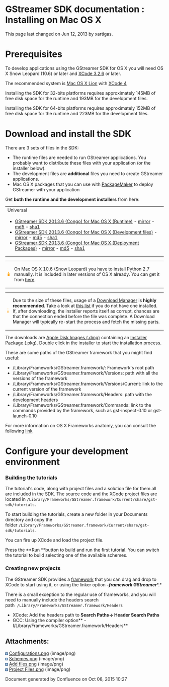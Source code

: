 #  GStreamer SDK documentation : Installing on Mac OS X 

This page last changed on Jun 12, 2013 by xartigas.

# Prerequisites

To develop applications using the GStreamer SDK for OS X you will need
OS X Snow Leopard (10.6) or later and
[XCode 3.2.6](https://developer.apple.com/devcenter/mac/index.action) or
later.

The recommended system is [Mac OS X
Lion](http://www.apple.com/macosx/) with
[XCode 4](https://developer.apple.com/xcode/)

Installing the SDK for 32-bits platforms requires approximately 145MB of
free disk space for the runtime and 193MB for the development files.

Installing the SDK for 64-bits platforms requires approximately 152MB of
free disk space for the runtime and 223MB for the development files.

# Download and install the SDK

There are 3 sets of files in the SDK:

  - The runtime files are needed to run GStreamer applications. You
    probably want to distribute these files with your application (or
    the installer below).
  - The development files are **additional** files you need to create
    GStreamer applications.
  - Mac OS X packages that you can use
    with [PackageMaker](https://developer.apple.com/library/mac/#documentation/DeveloperTools/Conceptual/PackageMakerUserGuide/Introduction/Introduction.html)
    to deploy GStreamer with your application

Get **both the runtime and the development installers** from here:

<table>
<colgroup>
<col width="100%" />
</colgroup>
<tbody>
<tr class="odd">
<td>Universal</td>
</tr>
<tr class="even">
<td><ul>
<li><a href="http://cdn.gstreamer.com/osx/universal/gstreamer-sdk-2013.6-universal.pkg" class="external-link">GStreamer SDK 2013.6 (Congo) for Mac OS X (Runtime)</a> - <a href="http://www.freedesktop.org/software/gstreamer-sdk/data/packages/osx/universal/gstreamer-sdk-2013.6-universal.pkg" class="external-link">mirror</a> - <a href="http://cdn.gstreamer.com/osx/universal/gstreamer-sdk-2013.6-universal.pkg.md5" class="external-link">md5</a> - <a href="http://cdn.gstreamer.com/osx/universal/gstreamer-sdk-2013.6-universal.pkg.sha1" class="external-link">sha1</a></li>
<li><a href="http://cdn.gstreamer.com/osx/universal/gstreamer-sdk-devel-2013.6-universal.pkg" class="external-link">GStreamer SDK 2013.6 (Congo) for Mac OS X (Development files)</a> - <a href="http://www.freedesktop.org/software/gstreamer-sdk/data/packages/osx/universal/gstreamer-sdk-devel-2013.6-universal.pkg" class="external-link">mirror</a> - <a href="http://cdn.gstreamer.com/osx/universal/gstreamer-sdk-devel-2013.6-universal.pkg.md5" class="external-link">md5</a> - <a href="http://cdn.gstreamer.com/osx/universal/gstreamer-sdk-devel-2013.6-universal.pkg.sha1" class="external-link">sha1</a></li>
<li><a href="http://cdn.gstreamer.com/osx/universal/gstreamer-sdk-2013.6-universal-packages.dmg" class="external-link">GStreamer SDK 2013.6 (Congo) for Mac OS X (Deployment Packages)</a> - <a href="http://www.freedesktop.org/software/gstreamer-sdk/data/packages/osx/universal/gstreamer-sdk-2013.6-universal-packages.dmg" class="external-link">mirror</a> - <a href="http://cdn.gstreamer.com/osx/universal/gstreamer-sdk-2013.6-universal-packages.dmg.md5" class="external-link">md5</a> - <a href="http://cdn.gstreamer.com/osx/universal/gstreamer-sdk-2013.6-universal-packages.dmg.sha1" class="external-link">sha1</a></li>
</ul></td>
</tr>
</tbody>
</table>

<table>
<tbody>
<tr class="odd">
<td><img src="images/icons/emoticons/warning.png" width="16" height="16" /></td>
<td><p>On Mac OS X 10.6 (Snow Leopard) you have to install Python 2.7 manually. It is included in later versions of OS X already. You can get it from <a href="http://www.python.org/getit" class="external-link">here</a>.</p></td>
</tr>
</tbody>
</table>

<table>
<tbody>
<tr class="odd">
<td><img src="images/icons/emoticons/warning.png" width="16" height="16" /></td>
<td><p>Due to the size of these files, usage of a <a href="http://en.wikipedia.org/wiki/Download_manager" class="external-link">Download Manager</a> is <strong>highly recommended</strong>. Take a look at <a href="http://en.wikipedia.org/wiki/Comparison_of_download_managers" class="external-link">this list</a> if you do not have one installed. If, after downloading, the installer reports itself as corrupt, chances are that the connection ended before the file was complete. A Download Manager will typically re-start the process and fetch the missing parts.</p></td>
</tr>
</tbody>
</table>

The downloads are [Apple Disk Images
(.dmg)](http://en.wikipedia.org/wiki/Apple_Disk_Image) containing an
[Installer Package
(.pkg)](http://en.wikipedia.org/wiki/Installer_%28Mac_OS_X%29). Double
click in the installer to start the installation process.

These are some paths of the GStreamer framework that you might find
useful:

  - /Library/Frameworks/GStreamer.framework/: Framework's root path 
  - /Library/Frameworks/GStreamer.framework/Versions: path with all the
    versions of the framework
  - /Library/Frameworks/GStreamer.framework/Versions/Current: link to
    the current version of the framework
  - /Library/Frameworks/GStreamer.framework/Headers: path with the
    development headers
  - /Library/Frameworks/GStreamer.framework/Commands: link to the
    commands provided by the framework, such as gst-inspect-0.10 or
    gst-launch-0.10

For more information on OS X Frameworks anatomy, you can consult the
following [link](https://developer.apple.com/library/mac/#documentation/MacOSX/Conceptual/BPFrameworks/Concepts/FrameworkAnatomy.html)

# Configure your development environment

### Building the tutorials

The tutorial's code, along with project files and a solution file for
them all are included in the SDK. The source code and the XCode project
files are located
in `/Library/Frameworks/GStreamer.framework/Current/share/gst-sdk/tutorials.`

To start building the tutorials, create a new folder in your Documents
directory and copy the
folder `/Library/Frameworks/GStreamer.framework/Current/share/gst-sdk/tutorials`.

You can fire up XCode and load the project file.

Press the **Run **button to build and run the first tutorial. You can
switch the tutorial to build selecting one of the available schemes. 

### Creating new projects

The GStreamer SDK provides a
[framework](https://developer.apple.com/library/mac/#documentation/MacOSX/Conceptual/BPFrameworks/Tasks/IncludingFrameworks.html)
that you can drag and drop to XCode to start using it, or using the
linker option ***-framework GStreamer****.*

There is a small exception to the regular use of frameworks, and you
will need to manually include the headers search
path  `/Library/Frameworks/GStreamer.framework/Headers`

  - XCode: Add the headers path to **Search Paths-\> Header Search
    Paths**
  - GCC: Using the compiler
    option** -I/Library/Frameworks/GStreamer.framework/Headers**

## Attachments:

![](images/icons/bullet_blue.gif)
[Configurations.png](attachments/327710/2424835.png) (image/png)  
![](images/icons/bullet_blue.gif)
[Schemes.png](attachments/327710/2424836.png) (image/png)  
![](images/icons/bullet_blue.gif) [Add
files.png](attachments/327710/2424837.png) (image/png)  
![](images/icons/bullet_blue.gif) [Project
Files.png](attachments/327710/2424838.png) (image/png)  

Document generated by Confluence on Oct 08, 2015 10:27

